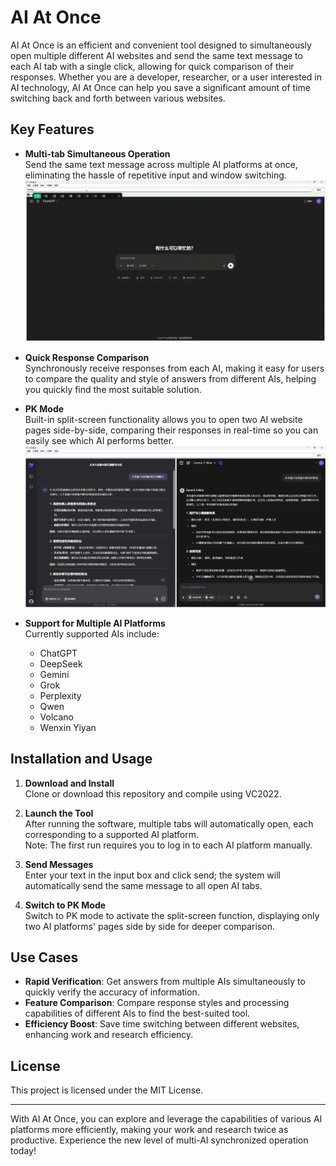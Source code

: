 # AI At Once

AI At Once is an efficient and convenient tool designed to simultaneously open multiple different AI websites and send the same text message to each AI tab with a single click, allowing for quick comparison of their responses. Whether you are a developer, researcher, or a user interested in AI technology, AI At Once can help you save a significant amount of time switching back and forth between various websites.

## Key Features

- **Multi-tab Simultaneous Operation**  
  Send the same text message across multiple AI platforms at once, eliminating the hassle of repetitive input and window switching.
  ![Screenshot](screenshot/ALLMODE.gif)

- **Quick Response Comparison**  
  Synchronously receive responses from each AI, making it easy for users to compare the quality and style of answers from different AIs, helping you quickly find the most suitable solution.

- **PK Mode**  
  Built-in split-screen functionality allows you to open two AI website pages side-by-side, comparing their responses in real-time so you can easily see which AI performs better.
  ![Screenshot](screenshot/PKMODE.png)

- **Support for Multiple AI Platforms**  
  Currently supported AIs include:  
  - ChatGPT  
  - DeepSeek  
  - Gemini  
  - Grok  
  - Perplexity  
  - Qwen  
  - Volcano  
  - Wenxin Yiyan

## Installation and Usage

1. **Download and Install**  
   Clone or download this repository and compile using VC2022.

2. **Launch the Tool**  
   After running the software, multiple tabs will automatically open, each corresponding to a supported AI platform.  
   Note: The first run requires you to log in to each AI platform manually.

3. **Send Messages**  
   Enter your text in the input box and click send; the system will automatically send the same message to all open AI tabs.

4. **Switch to PK Mode**  
   Switch to PK mode to activate the split-screen function, displaying only two AI platforms' pages side by side for deeper comparison.

## Use Cases

- **Rapid Verification**: Get answers from multiple AIs simultaneously to quickly verify the accuracy of information.
- **Feature Comparison**: Compare response styles and processing capabilities of different AIs to find the best-suited tool.
- **Efficiency Boost**: Save time switching between different websites, enhancing work and research efficiency.

## License

This project is licensed under the MIT License.

---

With AI At Once, you can explore and leverage the capabilities of various AI platforms more efficiently, making your work and research twice as productive. Experience the new level of multi-AI synchronized operation today!